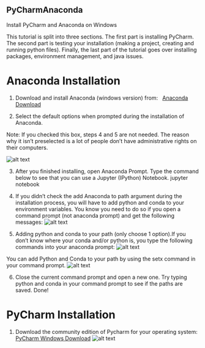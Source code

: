 ## PyCharmAnaconda
Install PyCharm and Anaconda on Windows

This tutorial is split into three sections. The first part is installing PyCharm. The second part is testing your installation (making a project, creating and running python files). Finally, the last part of the tutorial goes over installing packages, environment management, and java issues.

# Anaconda Installation
1. Download and install Anaconda (windows version) from:  
[Anaconda Download](https://www.continuum.io/downloads "Continuum Anaconda Windows Download")

2. Select the default options when prompted during the installation of Anaconda.

Note: If you checked this box, steps 4 and 5 are not needed. The reason why it isn’t preselected is a lot of people don’t have administrative rights on their computers.

![alt text](https://cdn-images-1.medium.com/max/800/1*7a9zVyGP3iMXu9aB4e_Vhw.png)

3. After you finished installing, open Anaconda Prompt. Type the command below to see that you can use a Jupyter (IPython) Notebook.
jupyter notebook

4. If you didn’t check the add Anaconda to path argument during the installation process, you will have to add python and conda to your environment variables. You know you need to do so if you open a command prompt (not anaconda prompt) and get the following messages:
![alt text](https://cdn-images-1.medium.com/max/800/1*81UWHjyBokvIl8oYI3mafw.png)

5. Adding python and conda to your path (only choose 1 option).If you don’t know where your conda and/or python is, you type the following commands into your anaconda prompt:
![alt text](https://cdn-images-1.medium.com/max/800/1*JPTn1751dYrPSydYyPXxKg.png)

You can add Python and Conda to your path by using the setx command in your command prompt.
![alt text](https://cdn-images-1.medium.com/max/800/1*LJ4T-vEGVjr7K4BfmEXDRQ.png)

6. Close the current command prompt and open a new one. Try typing python and conda in your command prompt to see if the paths are saved. Done!

# PyCharm Installation
1. Download the community edition of Pycharm for your operating system: 
[PyCharm Windows Download](https://www.jetbrains.com/pycharm/download/#section=windows)
![alt text](https://cdn-images-1.medium.com/max/800/1*9H_jhQ3pbp1AqgaJ34bbQw.png)


